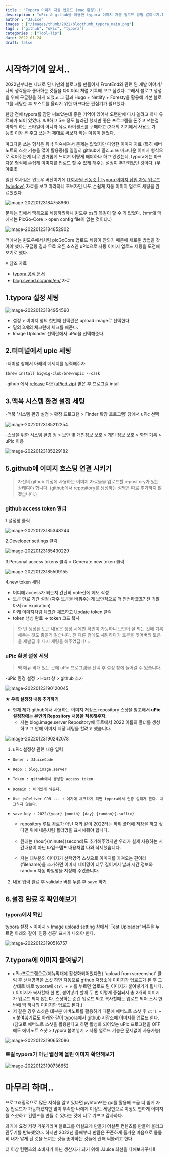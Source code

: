 ```yaml
---
title : "Typora 이미지 자동 업로드 (mac 환경).1"
description : "uPic & github을 이용한 typora 이미지 자동 업로드 방법 알아보기.1"
author : "JJuice"
images : ["/images/thumb/2022/blogthumb_typora_main.png"]
tags : ["github", "uPic", "typora"]
categories : ["Tool-Tip"]
date: 2022-01-24 
draft: false
---
```

# 시작하기에 앞서..

2022년부터는 제대로 된 나만의 블로그를 만들어서 FrontEnd와 관련 된 개발 이야기/나의 생각들과 좋아하는 것들을 다이어리 처럼 기록해 보고 싶었다.  그래서 블로그 생성을 위해 구글링을 하게 되었고 그 결과 Hugo + Netlify + Foresty을 활용해 기본 블로그를 세팅한 후 포스트를 올리기 위한 마크다운 편집기가 필요했다.

한참 전에 typora를 잠깐 써보았는데 좋은 기억이 있어서 오랜만에 다시 쓸려고 하니 유료화가 되어 있었다. 헉!!하고 5초 정도 놀라긴 했지만 좋은 프로그램을 돈주고 쓰는걸 아까워 하는 스타일이 아니라 유료 라이센스를 구매하고 (3대의 기기에서 사용도 가능!!) 이왕 돈 주고 쓰는거 제대로 써보자 하는 마음이 들었다.

마크다운 쓰는 형식은 워낙 익숙해져서 문제는 없었지만 다양한 이미지 자료 (특히 에버노트의 스샷 기능을 많이 활용중)를 일일히 github에 올리고 또 마크다운 이미지 형식으로 적어주는게 너무 번거롭게 느껴져 어떻게 해야하나 하고 있었는데, typora에는 마크다운 형식에 손쉽게 이미지를 업로드 할 수 있게 해주는 설정이 추가되었던 것이다. (무야호!!)

일단 회사컴은 윈도우 버전이기에 [IT회사원 신동갓 | Typora 이미지 삽입 자동 업로드(window)](https://donggod.tistory.com/139) 자료를 보고 따라하니 초보자인 나도 손쉽게 자동 이미지 업로드 세팅을 완료했었다.

![image-20220123184758960](https://raw.githubusercontent.com/JJuiceCode/blog.image.server/main/2022/image-20220123184758960.png)

문제는 집에서 맥북으로 세팅하려하니 윈도우 os와 똑같이 할 수 가 없었다. (ㅠㅠ왜 맥에서는 PicGo-Core > open config file이 없는 것이냐..)

![image-20220123184852902](https://raw.githubusercontent.com/JJuiceCode/blog.image.server/main/2022/image-20220123184852902.png)



맥에서는 윈도우에서처럼 picGoCore 업로드 세팅이 안되기 때문에 새로운 방법을 찾아야 했다. 구글링 결과 무료 오픈 소스인 uPic으로 자동 이미지 업로드 세팅을 도전해 보기로 했다.



※ 참조 자료

- [typora 공식 문서](https://support.typora.io/Upload-Image/#ipic-macos-freemium)
- [blog.svend.cc/upic/en/](https://blog.svend.cc/upic/en/) 자료





## 1.typora 설정 세팅

![image-20220123184954590](https://raw.githubusercontent.com/JJuiceCode/blog.image.server/main/2022/image-20220123184954590.png)

- 설정 > 이미지 창의 첫번째 선택란은 upload image로 선택한다.
- 밑의 3개의 체크란에 체크를 해준다.
- Image Uploader 선택란에서 uPic을 선택해준다.



## 2.터미널에서 upic 세팅

-터미널 창에서 아래의 메세지를 입력해주자.

```markdown
$brew install bigwig-club/brew/upic --cask
```

-gihub 에서 [release](https://github.com/gee1k/uPic/releases) 다운([uPicd.zip](http://uPicd.zip)) 받은 후 프로그램 intall





## 3.맥북 시스템 환경 설정 세팅

-맥북 '시스템 환경 설정 > 확장 프로그램 > Finder 확장 프로그램' 창에서 uPic 선택

![image-20220123185212254](https://raw.githubusercontent.com/JJuiceCode/blog.image.server/main/2022/image-20220123185212254.png)



-스샷을 위한 시스템 환경 정 > 보안 및 개인정보 보호 > 개인 정보 보호 > 화면 기록 > uPic 허용

![image-20220123185229182](https://raw.githubusercontent.com/JJuiceCode/blog.image.server/main/2022/image-20220123185229182.png)





## 5.github에 이미지 호스팅 연결 시키기

> 자신의 github 계정에 사용하는 이미지 자료들을 업로드할 repository가 있는 상태여야 합니다. (github에서 repository를 생성하는 설명은 따로 추가하지 않겠습니다.)



### github access token 발급

1.설정창 클릭

![image-20220123185348244](https://raw.githubusercontent.com/JJuiceCode/blog.image.server/main/2022/image-20220123185348244.png)



2.Developer settings 클릭

![image-20220123185430229](https://raw.githubusercontent.com/JJuiceCode/blog.image.server/main/2022/image-20220123185430229.png)



3.Personal access tokens 클릭 > Generate new token 클릭

![image-20220123185509155](https://raw.githubusercontent.com/JJuiceCode/blog.image.server/main/2022/image-20220123185509155.png)



4.new token 세팅

- 어디에 access가 되는지 간단히 note란에 메모 작성
- 토큰 만료 기간 설정 (자주 토큰을 바꿔주는게 보안적으로 더 안전하겠죠? 전 귀찮아서 no expiration)
- 아래 이미지처럼 체크란 체크하고 Update token 클릭
- token 생성 완료 → token 코드 복사

> 한 번 생성된 토큰 내용은 생성 시에만 확인이 가능하니 보안이 잘 되는 것에 기록해두는 것도 좋을거 같습니다. 전 다른 컴에도 세팅하다가 토큰을 잊어버려 토큰을 재발급 후 다시 세팅을 해주었답니다.





### uPic 환경 설정 세팅

> 맥 메뉴 막대 있는 곳에 uPic 프로그램을 선택 후 설정 창에 들어갈 수 있습니다.

-uPic 환경 설정 > Host 창 > github 추가

![image-20220123190120045](https://raw.githubusercontent.com/JJuiceCode/blog.image.server/main/2022/image-20220123190120045.png)



**★ 우측 설정창 내용 추가하기**

- 현재 제가 github에서 사용하는 이미지 저장소 repository 스샷을 참고해서 **uPic 설정창에는 본인의 Repository 내용을 적용해주자.**
  - 저는 blog.image.server Repository에 루트에서  2022 이름의 폴더를 생성하고 그 안에 이미지 저장 세팅을 할려고 했습니다.

![image-20220123190242078](https://raw.githubusercontent.com/JJuiceCode/blog.image.server/main/2022/image-20220123190242078.png)

1. uPic 설정창 관련 내용 입력

- `Owner : JJuiceCode`

- `Repo : blog.image.server`

- `Token : github에서 생성한 access token`

- `Domain : 비어있게 놔둔다.`

- `Use jsDeliver CDN ... : 여기에 체크하게 되면 typora에서 인증 실패가 뜬다. 체크하지 않는다.`

- `save key : 2022/{year}_{month}_{day}_{random}{.suffix}`

  - repository 루트 경로가 아닌 저와 같이 2022라는 하위 폴더에 저장을 하고 싶다면 위에 내용처럼 폴더명을 표시해줘야 합니다.

  - 원래는 {hour}{minute}{second}도 추가해주었지만 우리가 실제 사용하는 시간내용이 아닌 타임스탬프 내용처럼 나와 삭제했습니다.

  - 저는 대부분의 이미지가 선택영역 스샷으로 이미지를 가져오는 편이라 {filename}을 추가하면 이미지 네이밍이 너무 길어져서 날짜 시간 정보와 random 자동 파일명을 지정해 주었습니다.



2. 내용 입력 완료 후 validate 버튼 누른 후 save 하기



## 6.설정 완료 후 확인해보기

### typora에서 확인

typora 설정 > 이미지 >  Image upload setting 창에서 'Test Uploader' 버튼을 누르면 아래와 같이 '인증 성공' 표시가 나와야 한다.

![image-20220123190516757](https://raw.githubusercontent.com/JJuiceCode/blog.image.server/main/2022/image-20220123190516757.png)

## 7.typora에 이미지 붙여넣기

- uPic프로그램으로(메뉴막대에 활성화되어있다면) 'upload from screenshot' 클릭 후 선택영역을 스샷 하면 자동으로 github 저장소에 이미지가 업로드가 된 후 그 상태로 바로 typora에 `ctrl + v`  를 누르면 업로드 된 이미지가 붙여넣기가 됩니다.( 이미지가 복사할때 한 번, 붙여넣기 할때 두 번 이렇게 중첩되서 총 2개의 이미지가 업로드 되지 않는다. 스샷하는 순간 업로드 되고 복사할때는 업로드 되어 스샤 한번에 딱 하나의 이미지만 업로드 된다.)
- 저 같은 경우 스샷은 대부분 에버노트를 활용하기 때문에 에버노트 스샷 후 `ctrl + v` 붙여넣기로도 아래와 같이 typora에서 github 저장소에 이미지를 업로드 한다. (참고로 에버노트 스샷을 활용한다고 하면 활성화 되어있는 uPic 프로그램을 OFF 해도 에버노트 스샷 > typora 붙여넣기 > 자동 업로드 기능은 문제없이 사용가능)

![image-20220123190652086](https://raw.githubusercontent.com/JJuiceCode/blog.image.server/main/2022/image-20220123190652086.png)



### 로컬 typora가 아닌 웹상에 올린 이미지 확인해보기

![image-20220123190736652](https://raw.githubusercontent.com/JJuiceCode/blog.image.server/main/2022/image-20220123190736652.png)







# 마무리 하며..

프로그래밍적으로 많은 지식을 알고 있다면 pyhton또는 go를 활용해 조금 더 쉽게 자동 업로드가 가능하겠지만 많이 부족한 나에게 이정도 세팅만으로 이정도 편하게 이미지를 스샷하고 컨텐츠를 만들 수 있다는 것에 너무 기쁘고 감사하다.

과거에 요것 저것 기웃거리며 블로그를 어설프게 만들거 어설픈 컨텐츠를 만들어 올리고 관두기를 반복했었다. 하지만 2022년 올해부터 만큼은 꾸준하게 즐거운 마음으로 틈틈히 내가 알게 된 것을 느끼는 것들 좋아하는 것들에 관해 써볼려고 한다.

더 이상 컨텐츠의 소비자가 아닌 생산자가 되기 위해 JJuice 최선을 다해보자꾸나!!